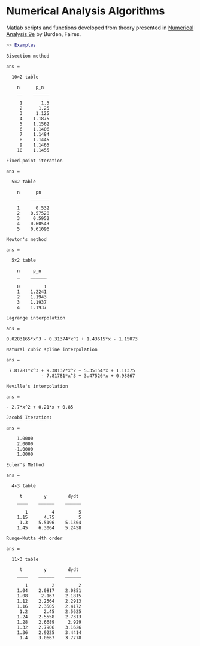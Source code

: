 # Numerical Analysis Algorithms

Matlab scripts and functions developed from theory presented in [Numerical Analysis 9e](https://www.amazon.com/Numerical-Analysis-Richard-L-Burden/dp/0538733519 "Numerical Analysis 9e at Amazon.com") by Burden, Faires.

```matlab
>> Examples
```

```console
Bisection method

ans =

  10×2 table

    n      p_n  
    __    ______

     1       1.5
     2      1.25
     3     1.125
     4    1.1875
     5    1.1562
     6    1.1406
     7    1.1484
     8    1.1445
     9    1.1465
    10    1.1455

Fixed-point iteration

ans =

  5×2 table

    n      pn   
    _    _______

    1      0.532
    2    0.57528
    3     0.5952
    4    0.60543
    5    0.61096

Newton's method

ans =

  5×2 table

    n     p_n  
    _    ______

    0         1
    1    1.2241
    2    1.1943
    3    1.1937
    4    1.1937

Lagrange interpolation
 
ans =
 
0.0283165*x^3 - 0.31374*x^2 + 1.43615*x - 1.15073
 
Natural cubic spline interpolation
 
ans =
 
 7.81781*x^3 + 9.38137*x^2 + 5.35154*x + 1.11375
             - 7.81781*x^3 + 3.47526*x + 0.98867
 
Neville's interpolation
 
ans =
 
- 2.7*x^2 + 0.21*x + 0.85
 
Jacobi Iteration:

ans =

    1.0000
    2.0000
   -1.0000
    1.0000

Euler's Method

ans =

  4×3 table

     t        y        dydt 
    ____    ______    ______

       1         4         5
    1.15      4.75         5
     1.3    5.5196    5.1304
    1.45    6.3064    5.2458

Runge-Kutta 4th order

ans =

  11×3 table

     t        y        dydt 
    ____    ______    ______

       1         2         2
    1.04    2.0817    2.0851
    1.08     2.167    2.1815
    1.12    2.2564    2.2913
    1.16    2.3505    2.4172
     1.2      2.45    2.5625
    1.24    2.5558    2.7313
    1.28    2.6689     2.929
    1.32    2.7906    3.1626
    1.36    2.9225    3.4414
     1.4    3.0667    3.7778
```
